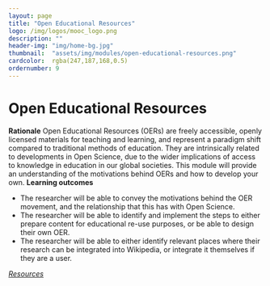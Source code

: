 ```yaml
---
layout: page
title: "Open Educational Resources"
logo: /img/logos/mooc_logo.png
description: ""
header-img: "img/home-bg.jpg"
thumbnail:  "assets/img/modules/open-educational-resources.png"
cardcolor:  rgba(247,187,168,0.5)
ordernumber: 9
---
```


# Open Educational Resources
**Rationale**
Open Educational Resources (OERs) are freely accessible, openly licensed materials for teaching and learning, and represent a paradigm shift compared to traditional methods of education. They are intrinsically related to developments in Open Science, due to the wider implications of access to knowledge in education in our global societies. This module will provide an understanding of the motivations behind OERs and how to develop your own.
**Learning outcomes**
* The researcher will be able to convey the motivations behind the OER movement, and the relationship that this has with Open Science.
* The researcher will be able to identify and implement the steps to either prepare content for educational re-use purposes, or be able to design their own OER.
* The researcher will be able to either identify relevant places where their research can be integrated into Wikipedia, or integrate it themselves if they are a user.

[_Resources_](https://opensciencemooc.eu/resources/)
